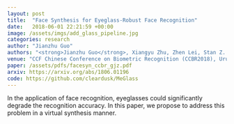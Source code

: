 ```yaml
---
layout: post
title:  "Face Synthesis for Eyeglass-Robust Face Recognition"
date:   2018-06-01 22:21:59 +00:00
image: /assets/imgs/add_glass_pipeline.jpg
categories: research
author: "Jianzhu Guo"
authors: "<strong>Jianzhu Guo</strong>, Xiangyu Zhu, Zhen Lei, Stan Z. Li"
venue: "CCF Chinese Conference on Biometric Recognition (CCBR2018), Urumqi, China, Aug. 11-12, 2018"
paper: /assets/pdfs/facesyn_ccbr_gjz.pdf
arxiv: https://arxiv.org/abs/1806.01196
code: https://github.com/cleardusk/MeGlass
---
```

In the application of face recognition, eyeglasses could significantly degrade the recognition accuracy. In this paper, we propose to address this problem in a virtual synthesis manner.
<!-- The high-ﬁdelity face images with eyeglasses are synthesized based on 3D face model and 3D eyeglasses. Models based on deep learning methods are then trained on the synthesized eyeglass face dataset, achieving better performance than previous ones. -->
